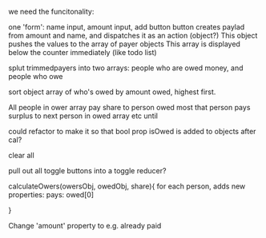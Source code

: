 we need the funcitonality:

one 'form': name input, amount input, add button
button creates paylad from amount and name, and dispatches it as an action (object?)
This object pushes the values to the array of payer objects
This array is displayed below the counter immediately (like todo list)


splut trimmedpayers into two arrays: people who are owed money, and people who owe

sort object array of who's owed by amount owed, highest first. 

All people in ower array pay share to person owed most
that person pays surplus to next person in owed array 
etc until 

could refactor to make it so that bool prop isOwed is added to objects after cal? 

clear all 

pull out all toggle buttons into a toggle reducer?


calculateOwers(owersObj, owedObj, share){
for each person, adds new properties:
    pays: owed[0]
  
}

Change 'amount' property to e.g. already paid